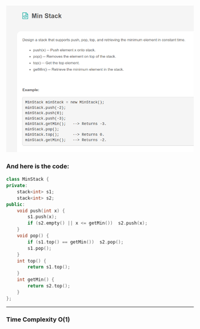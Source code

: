 ## ![](/Archive/images/Leetcode_Day10.png)

### And here is the code:

```c++
class MinStack {
private:
    stack<int> s1;
    stack<int> s2;
public:
    void push(int x) {
	    s1.push(x);
	    if (s2.empty() || x <= getMin())  s2.push(x);
    }
    void pop() {
	    if (s1.top() == getMin())  s2.pop();
	    s1.pop();
    }
    int top() {
	    return s1.top();
    }
    int getMin() {
	    return s2.top();
    }
};
```

---

### Time Complexity O(1)
